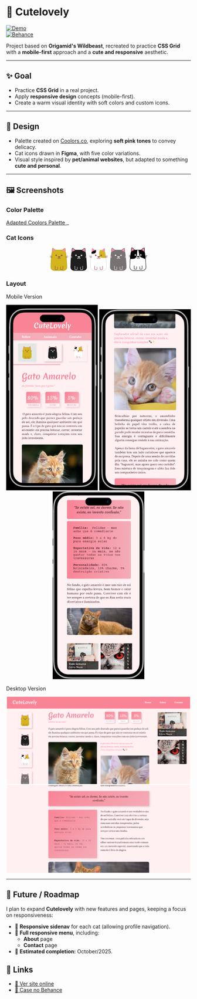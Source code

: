 # 🐾 Cutelovely

[![Demo](https://img.shields.io/badge/🔗%20View%20Live%20Site-pink)](https://pazedev.github.io/CuteLovely/)  
[![Behance](https://img.shields.io/badge/🎨%20Case%20on%20Behance-blue)](https://www.behance.net/gallery/233673851/CuteLovely)

Project based on **Origamid's Wildbeast**, recreated to practice **CSS Grid** with a **mobile-first** approach and a **cute and responsive** aesthetic.

---

## ✨ Goal

- Practice **CSS Grid** in a real project.
- Apply **responsive design** concepts (mobile-first).
- Create a warm visual identity with soft colors and custom icons.

---

## 🎨 Design

- Palette created on [Coolors.co](https://coolors.co/), exploring **soft pink tones** to convey delicacy.
- Cat icons drawn in **Figma**, with five color variations.
- Visual style inspired by **pet/animal websites**, but adapted to something **cute and personal**.

---

## 🖼️ Screenshots

### Color Palette

<a href="https://coolors.co/palette/e3e7e4-fff0f2-f4acb7-f98496-954955"> Adapted Coolors Palette </a>
\_

### Cat Icons

<p align="center">
  <img src="./img/icons/amarelo.png" width="50">
  <img src="./img/icons/preto.png" width="50">
  <img src="./img/icons/3 cores.png" width="50">
  <img src="./img/icons/cinza.png" width="50">
  <img src="./img/icons/frajola.png" width="50">
</p>

### Layout

Mobile Version

<p align="center">
  <img src="./img/readme/mobile1.png" width="250">
  <img src="./img/readme/mobile2.png" width="250">
  <img src="./img/readme/mobile3.png" width="250">
</p>

Desktop Version

<p align="center">
  <img src="./img/readme/desktop1.png" width="500">
  <img src="./img/readme/desktop 2.png" width="500">
</p>

---

## 📌 Future / Roadmap

I plan to expand **Cutelovely** with new features and pages, keeping a focus on responsiveness:

- 📱 **Responsive sidenav** for each cat (allowing profile navigation).
- 📖 **Full responsive menu**, including:
  - **About** page
  - **Contact** page
- 🎯 **Estimated completion:** October/2025.


## 🔗 Links

- [🔗 Ver site online](https://pazedev.github.io/CuteLovely/)
- [🎨 Case no Behance](https://behance.net/seu-case)
